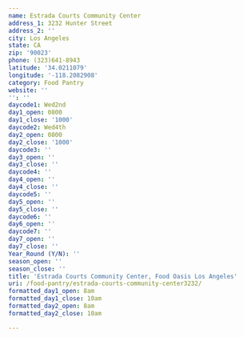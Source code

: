 ```yaml
---
name: Estrada Courts Community Center
address_1: 3232 Hunter Street
address_2: ''
city: Los Angeles
state: CA
zip: '90023'
phone: (323)641-8943
latitude: '34.0211079'
longitude: '-118.2082908'
category: Food Pantry
website: ''
'': ''
daycode1: Wed2nd
day1_open: 0800
day1_close: '1000'
daycode2: Wed4th
day2_open: 0800
day2_close: '1000'
daycode3: ''
day3_open: ''
day3_close: ''
daycode4: ''
day4_open: ''
day4_close: ''
daycode5: ''
day5_open: ''
day5_close: ''
daycode6: ''
day6_open: ''
daycode7: ''
day7_open: ''
day7_close: ''
Year_Round (Y/N): ''
season_open: ''
season_close: ''
title: 'Estrada Courts Community Center, Food Oasis Los Angeles'
uri: /food-pantry/estrada-courts-community-center3232/
formatted_day1_open: 8am
formatted_day1_close: 10am
formatted_day2_open: 8am
formatted_day2_close: 10am

---
```

